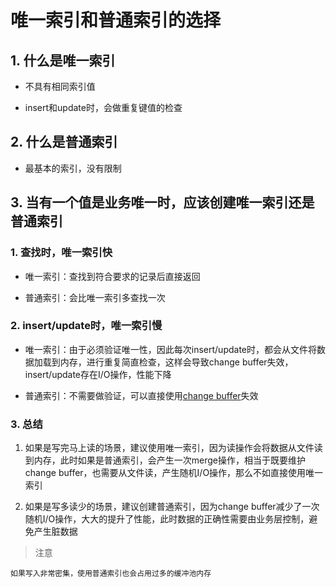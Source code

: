 # 唯一索引和普通索引的选择

## 1. 什么是唯一索引

- 不具有相同索引值

- insert和update时，会做重复键值的检查

## 2. 什么是普通索引

- 最基本的索引，没有限制

## 3. 当有一个值是业务唯一时，应该创建唯一索引还是普通索引

### 1. 查找时，唯一索引快

- 唯一索引：查找到符合要求的记录后直接返回

- 普通索引：会比唯一索引多查找一次

### 2. insert/update时，唯一索引慢

- 唯一索引：由于必须验证唯一性，因此每次insert/update时，都会从文件将数据加载到内存，进行重复简直检查，这样会导致change buffer失效，insert/update存在I/O操作，性能下降

- 普通索引：不需要做验证，可以直接使用[change buffer](插入缓冲的介绍.md)失效

### 3. 总结

1. 如果是写完马上读的场景，建议使用唯一索引，因为读操作会将数据从文件读到内存，此时如果是普通索引，会产生一次merge操作，相当于既要维护change buffer，也需要从文件读，产生随机I/O操作，那么不如直接使用唯一索引

2. 如果是写多读少的场景，建议创建普通索引，因为change buffer减少了一次随机I/O操作，大大的提升了性能，此时数据的正确性需要由业务层控制，避免产生脏数据

> 注意

    如果写入非常密集，使用普通索引也会占用过多的缓冲池内存

